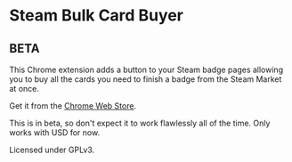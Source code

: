 # Steam Bulk Card Buyer
## BETA

This Chrome extension adds a button to your Steam badge pages allowing you to buy all the cards you need to finish a badge from the Steam Market at once.

Get it from the [Chrome Web Store](https://chrome.google.com/webstore/detail/steam-trading-cards-bulk/ahlhfglcnmjjncfolgbdnohcgddgpjji?hl=en&gl=US).

This is in beta, so don't expect it to work flawlessly all of the time. Only works with USD for now.

Licensed under GPLv3.
